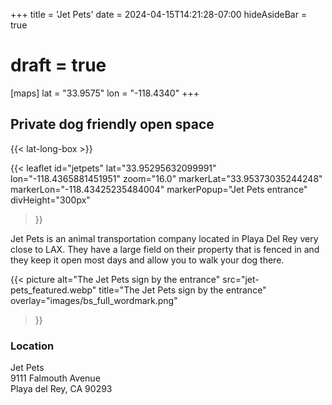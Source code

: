+++
title = 'Jet Pets'
date = 2024-04-15T14:21:28-07:00
hideAsideBar = true
# draft = true
[maps]
lat = "33.9575"
lon = "-118.4340"
+++
## Private dog friendly open space

{{< lat-long-box >}}

{{< leaflet 
  id="jetpets" 
  lat="33.95295632099991" 
  lon="-118.4365881451951" 
  zoom="16.0" 
  markerLat="33.95373035244248" 
  markerLon="-118.43425235484004" 
  markerPopup="Jet Pets entrance" 
  divHeight="300px"
>}}

Jet Pets is an animal transportation company located in Playa Del Rey very close to LAX. They have a large field on their property that is fenced in and they keep it open most days and allow you to walk your dog there.

<!--more-->

{{< picture 
  alt="The Jet Pets sign by the entrance"
  src="jet-pets_featured.webp"
  title="The Jet Pets sign by the entrance"
  overlay="images/bs_full_wordmark.png"
 >}}

### Location
Jet Pets   
9111 Falmouth Avenue  
Playa del Rey, CA 90293  


